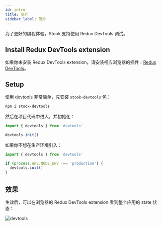 ```yaml
---
id: intro
title: 简介
sidebar_label: 简介
---
```


为了更好的编程体验，Stook 支持使用 Redux DevTools 调试。

## Install Redux DevTools extension

如果你未安装 Redux DevTools extension，请安装相应浏览器的插件：[Redux DevTools](https://chrome.google.com/webstore/detail/redux-devtools/lmhkpmbekcpmknklioeibfkpmmfibljd)。

## Setup

使用 devtools 非常简单，先安装 `stook-devtools` 包：

```bash
npm i stook-devtools
```

然后在项目代码中进入，并初始化：

```js
import { devtools } from 'devtools'

devtools.init()
```

如果你不想在生产环境引入：

```js
import { devtools } from 'devtools'

if (process.env.NODE_ENV !== 'production') {
  devtools.init()
}
```

## 效果

生效后，可以在浏览器的 Redux DevTools extension 看到整个应用的 state 状态：

![devtools](/img/stook-devtools.png)
